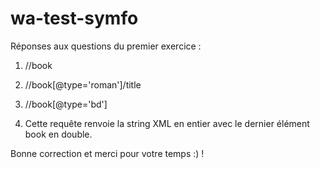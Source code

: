 # wa-test-symfo

Réponses aux questions du premier exercice :

1) //book

2) //book[@type='roman']/title

3) //book[@type='bd']

4) Cette requête renvoie la string XML en entier avec le dernier élément book en double.

Bonne correction et merci pour votre temps :) !
